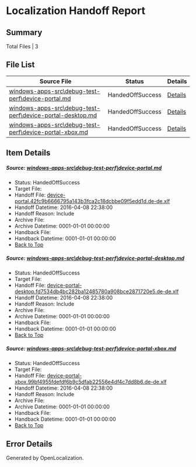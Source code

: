 # <a name='report-top'></a> Localization Handoff Report

## Summary
 Total Files | 3

## File List
 Source File | Status | Details 
 ----------- | ------ | ------- 
 [windows-apps-src\debug-test-perf\device-portal.md](https://github.com/Microsoft/windows-apps/blob/0db460b8f965be759f448e6b2021e00289ad1e3b/windows-apps-src/debug-test-perf/device-portal.md) | HandedOffSuccess | [Details](#20b909ee22b8dc714579c1c0a8d28f83099a0d1d1893)
 [windows-apps-src\debug-test-perf\device-portal-desktop.md](https://github.com/Microsoft/windows-apps/blob/0db460b8f965be759f448e6b2021e00289ad1e3b/windows-apps-src/debug-test-perf/device-portal-desktop.md) | HandedOffSuccess | [Details](#6e2bdc86eecfbba5858faa451f0f603ed7074a6d1889)
 [windows-apps-src\debug-test-perf\device-portal-xbox.md](https://github.com/Microsoft/windows-apps/blob/0db460b8f965be759f448e6b2021e00289ad1e3b/windows-apps-src/debug-test-perf/device-portal-xbox.md) | HandedOffSuccess | [Details](#235deea8371b0652e1332418447c934fafeaf3a21892)

## Item Details
##### <a name='20b909ee22b8dc714579c1c0a8d28f83099a0d1d1893'></a> Source: [windows-apps-src\debug-test-perf\device-portal.md](https://github.com/Microsoft/windows-apps/blob/0db460b8f965be759f448e6b2021e00289ad1e3b/windows-apps-src/debug-test-perf/device-portal.md)
* Status: HandedOffSuccess
* Target File: 
* Handoff File: [device-portal.42fc9b6666795a143b3fca2c18dcbbe09f5edd1d.de-de.xlf](https://github.com/Microsoft/WDG.handoff/blob/8000b17df1202305eaca18bcbb74d5c69a53c9d0/ol-handoff/Microsoft/windows-apps.de-de/master/device-portal.42fc9b6666795a143b3fca2c18dcbbe09f5edd1d.de-de.xlf)
* Handoff Datetime: 2016-04-08 22:38:00
* Handoff Reason: Include
* Archive File: 
* Archive Datetime: 0001-01-01 00:00:00
* Handback File: 
* Handback Datetime: 0001-01-01 00:00:00
* [Back to Top](#report-top)

##### <a name='6e2bdc86eecfbba5858faa451f0f603ed7074a6d1889'></a> Source: [windows-apps-src\debug-test-perf\device-portal-desktop.md](https://github.com/Microsoft/windows-apps/blob/0db460b8f965be759f448e6b2021e00289ad1e3b/windows-apps-src/debug-test-perf/device-portal-desktop.md)
* Status: HandedOffSuccess
* Target File: 
* Handoff File: [device-portal-desktop.fd7534db4bc282ba12485780a908bce2871720e5.de-de.xlf](https://github.com/Microsoft/WDG.handoff/blob/8000b17df1202305eaca18bcbb74d5c69a53c9d0/ol-handoff/Microsoft/windows-apps.de-de/master/device-portal-desktop.fd7534db4bc282ba12485780a908bce2871720e5.de-de.xlf)
* Handoff Datetime: 2016-04-08 22:38:00
* Handoff Reason: Include
* Archive File: 
* Archive Datetime: 0001-01-01 00:00:00
* Handback File: 
* Handback Datetime: 0001-01-01 00:00:00
* [Back to Top](#report-top)

##### <a name='235deea8371b0652e1332418447c934fafeaf3a21892'></a> Source: [windows-apps-src\debug-test-perf\device-portal-xbox.md](https://github.com/Microsoft/windows-apps/blob/0db460b8f965be759f448e6b2021e00289ad1e3b/windows-apps-src/debug-test-perf/device-portal-xbox.md)
* Status: HandedOffSuccess
* Target File: 
* Handoff File: [device-portal-xbox.99bf4955fdefdf6b9c5dfab22556e4df4c7dd8b6.de-de.xlf](https://github.com/Microsoft/WDG.handoff/blob/8000b17df1202305eaca18bcbb74d5c69a53c9d0/ol-handoff/Microsoft/windows-apps.de-de/master/device-portal-xbox.99bf4955fdefdf6b9c5dfab22556e4df4c7dd8b6.de-de.xlf)
* Handoff Datetime: 2016-04-08 22:38:00
* Handoff Reason: Include
* Archive File: 
* Archive Datetime: 0001-01-01 00:00:00
* Handback File: 
* Handback Datetime: 0001-01-01 00:00:00
* [Back to Top](#report-top)


## Error Details

Generated by OpenLocalization.
